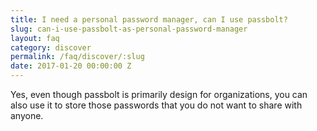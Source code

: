 ```yaml
---
title: I need a personal password manager, can I use passbolt?
slug: can-i-use-passbolt-as-personal-password-manager
layout: faq
category: discover
permalink: /faq/discover/:slug
date: 2017-01-20 00:00:00 Z
---
```

Yes, even though passbolt is primarily design for organizations, you can also use it 
to store those passwords that you do not want to share with anyone.